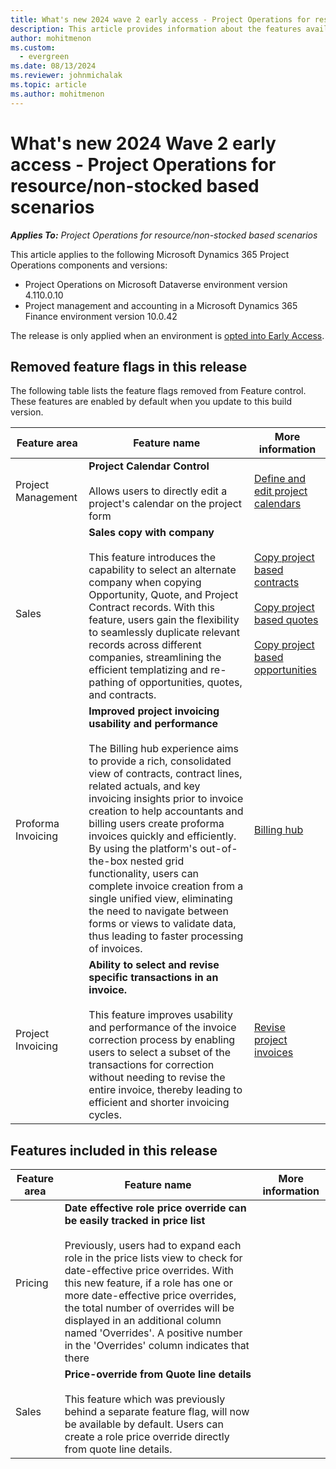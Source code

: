```yaml
---
title: What's new 2024 wave 2 early access - Project Operations for resource/non-stocked based scenarios
description: This article provides information about the features available in the 2024 wave 2 early access release of Project Operations resource/non-stocked based scenarios deployment.
author: mohitmenon
ms.custom:
  - evergreen
ms.date: 08/13/2024
ms.reviewer: johnmichalak
ms.topic: article
ms.author: mohitmenon
---
```


# What's new 2024 Wave 2 early access - Project Operations for resource/non-stocked based scenarios

_**Applies To:** Project Operations for resource/non-stocked based scenarios_

This article applies to the following Microsoft Dynamics 365 Project Operations components and versions:

- Project Operations on Microsoft Dataverse environment version 4.110.0.10
- Project management and accounting in a Microsoft Dynamics 365 Finance environment version 10.0.42

The release is only applied when an environment is [opted into Early Access](/power-platform/admin/opt-in-early-access-updates#how-to-enable-early-access-updates).

## Removed feature flags in this release

The following table lists the feature flags removed from Feature control. These features are enabled by default when you update to this build version.

| **Feature area** | **Feature name** | **More information** |
| --- | --- | --- |
| Project Management |**Project Calendar Control** <br><br> Allows users to directly edit a project's calendar on the project form| [Define and edit project calendars](../project-management/define-project-calendars.md)|
| Sales |**Sales copy with company** <br><br> This feature introduces the capability to select an alternate company when copying Opportunity, Quote, and Project Contract records. With this feature, users gain the flexibility to seamlessly duplicate relevant records across different companies, streamlining the efficient templatizing and re-pathing of opportunities, quotes, and contracts.| [Copy project based contracts](../sales/copy-project-based-contracts-sales.md) <br><br> [Copy project based quotes](../sales/copy-project-based-quotes.md) <br><br> [Copy project based opportunities](../sales/copy-project-based-opportunity.md)  |
| Proforma Invoicing |**Improved project invoicing usability and performance** <br><br> The Billing hub experience aims to provide a rich, consolidated view of contracts, contract lines, related actuals, and key invoicing insights prior to invoice creation to help accountants and billing users create proforma invoices quickly and efficiently. By using the platform's out-of-the-box nested grid functionality, users can complete invoice creation from a single unified view, eliminating the need to navigate between forms or views to validate data, thus leading to faster processing of invoices.| [Billing hub](../proforma-invoicing/billing-hub.md) |
| Project Invoicing |**Ability to select and revise specific transactions in an invoice.** <br><br> This feature improves usability and performance of the invoice correction process by enabling users to select a subset of the transactions for correction without needing to revise the entire invoice, thereby leading to efficient and shorter invoicing cycles.| [Revise project invoices](../proforma-invoicing/revise-proforma-invoice.md) |

## Features included in this release

| **Feature area** | **Feature name** | **More information** |
| --- | --- | --- |
| Pricing |**Date effective role price override can be easily tracked in price list** <br><br> Previously, users had to expand each role in the price lists view to check for date-effective price overrides. With this new feature, if a role has one or more date-effective price overrides, the total number of overrides will be displayed in an additional column named 'Overrides'. A positive number in the 'Overrides' column indicates that there|  |
| Sales |**Price-override from Quote line details** <br><br> This feature which was previously behind a separate feature flag, will now be available by default. Users can create a role price override directly from quote line details. | |
